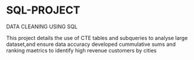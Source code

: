 # SQL-PROJECT
DATA CLEANING  USING  SQL

This project details the use of CTE tables and subqueries to analyse large dataset,and ensure data accuracy 
developed cummulative sums and ranking maetrics to identify high revenue customers by cities
